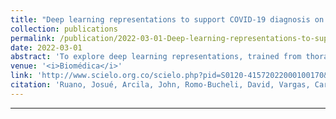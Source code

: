 ```yaml
---
title: "Deep learning representations to support COVID-19 diagnosis on CT slices"
collection: publications
permalink: /publication/2022-03-01-Deep-learning-representations-to-support-COVID-19-diagnosis-on-CT-slices
date: 2022-03-01
abstract: 'To explore deep learning representations, trained from thoracic CT-slices, to automatically distinguish COVID-19 disease from control samples.'
venue: '<i>Biomédica</i>'
link: 'http://www.scielo.org.co/scielo.php?pid=S0120-41572022000100170&script=sci_arttext'
citation: 'Ruano, Josué, Arcila, John, Romo-Bucheli, David, Vargas, Carlos, Rodríguez, Jefferson, Mendoza, Óscar, Plazas, Miguel, Bautista, Lola, Villamizar, Jorge, Pedraza, Gabriel, Moreno, Alejandra, Valenzuela, Diana, Vásquez, Lina, Valenzuela-Santos, Carolina, Camacho, Paúl, Mantilla, Daniel, & Martínez, Fabio. (2022). Deep learning representations to support COVID-19 diagnosis on CT slices. Biomédica, 42(1), 170-183. Epub March 01, 2022.https://doi.org/10.7705/biomedica.5927'
---
```

---
